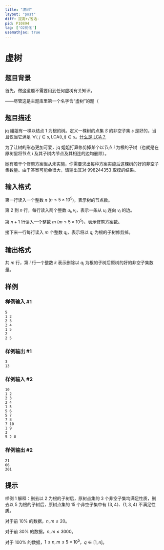 ```yaml
---
title: "虚树"
layout: "post"
diff: 提高+/省选-
pid: P10894
tag: ['O2优化']
usemathjax: true
---
```


# 虚树
## 题目背景

首先，做这道题不需要用到任何虚树有关知识。

——尽管这是主题库里第一个名字含“虚树”的题（
## 题目描述

jq 姐姐有一棵以结点 $1$ 为根的树。定义一棵树的点集 $S$ 的非空子集 $s$ 是好的，当且仅当它满足 $\forall i,j \in s, \text{LCA}(i,j) \in s$。[什么是 $\text{LCA}$？](https://oi-wiki.org/graph/lca/)

为了让树的形态更加可爱，jq 姐姐打算修剪掉某个以节点 $i$ 为根的子树（也就是在原树里将节点 $i$ 及其子树内节点及其相连的边均删除）。

她有若干个修剪方案但从未实施，你需要求出每种方案实施后这棵树的好的非空子集数量。由于答案可能会很大，请输出其对 $998244353$ 取模的结果。
## 输入格式

第一行读入一个整数 $n$ ($n \leq 5 \times 10^5$)，表示树的节点数。

第 $2$ 到 $n$ 行，每行读入两个整数 $u_i,v_i$，表示一条从 $u_i$ 连向 $v_i$ 的边。

第 $n+1$ 行读入一个整数 $m$ ($m \leq 5 \times 10^5$)，表示修剪方案数。

接下来一行每行读入 $m$ 个整数 $q_i$，表示将以 $q_i$ 为根的子树修剪掉。
## 输出格式

共 $m$ 行，第 $i$ 行一个整数 $k$ 表示删除以 $q_i$ 为根的子树后原树的好的非空子集数量。
## 样例

### 样例输入 #1
```
5
1 2
2 3
2 4
1 5
2
2 5
```
### 样例输出 #1
```
3
13
```
### 样例输入 #2
```
10
1 2
2 3
2 4
1 5
5 6
5 7
7 8
7 10
1 9
3
5 2 8
```
### 样例输出 #2
```
21
66
201
```
## 提示

样例 1 解释：删去以 $2$ 为根的子树后，原树点集的 $3$ 个非空子集均满足性质，删去以 $5$ 为根的子树后，原树点集的 $15$ 个非空子集中有 $\{3,4\}$、$\{1,3,4\}$ 不满足性质。

对于前 $10\%$  的数据，$n,m \leq 20$。

对于前 $30\%$ 的数据，$n,m \leq 3000$。

对于 $100\%$ 的数据，$1 \leq n,m \leq 5 \times 10^5$，$q \in [1,n]$。
